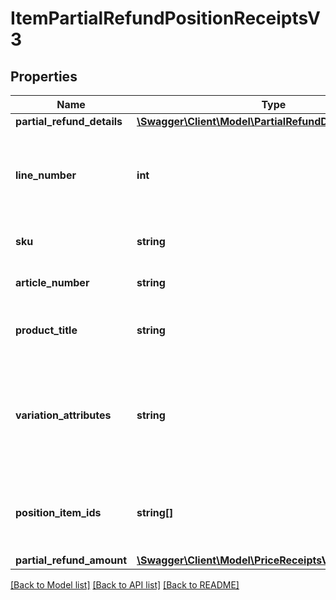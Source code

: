 # ItemPartialRefundPositionReceiptsV3

## Properties
Name | Type | Description | Notes
------------ | ------------- | ------------- | -------------
**partial_refund_details** | [**\Swagger\Client\Model\PartialRefundDetailsReceiptsV3**](PartialRefundDetailsReceiptsV3.md) |  | [optional] 
**line_number** | **int** | Number of line item in which the information is printed on the pdf document of the receipt. &lt;/br&gt;This information is not reliably provided for older receipts | [optional] 
**sku** | **string** | Stock keeping unit of  item. Unique item identifier on partner side | [optional] 
**article_number** | **string** | Unique Identifier of item the customer knows from order process | 
**product_title** | **string** | Product description of item the customer knows from the order process | 
**variation_attributes** | **string** | Additional attributes for unique description of  item, if different variants of the item are possible. (String of comma seperated dimensions)  ATTENTION: In previous version, the information exists as dimensions | [optional] 
**position_item_ids** | **string[]** | List of unique identifiers of specific instances of ordered items. &lt;/br&gt;A (salesOrder)PositionItem is the smallest unit of an item that can be ordered | 
**partial_refund_amount** | [**\Swagger\Client\Model\PriceReceiptsV3**](PriceReceiptsV3.md) |  | 

[[Back to Model list]](../../README.md#documentation-for-models) [[Back to API list]](../../README.md#documentation-for-api-endpoints) [[Back to README]](../../README.md)

